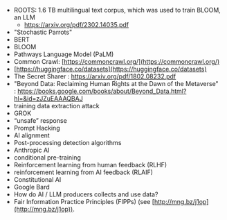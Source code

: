 - ROOTS: 1.6 TB multilingual text corpus, which was used to train BLOOM, an LLM
	- https://arxiv.org/pdf/2302.14035.pdf
- "Stochastic Parrots"
- BERT
- BLOOM
- Pathways Language Model (PaLM)
- Common Crawl: [https://commoncrawl.org/](https://commoncrawl.org/)
- [https://huggingface.co/datasets](https://huggingface.co/datasets)
- The Secret Sharer : https://arxiv.org/pdf/1802.08232.pdf
- "Beyond Data: Reclaiming Human Rights at the Dawn of the Metaverse" : https://books.google.com/books/about/Beyond_Data.html?hl=&id=zJZuEAAAQBAJ
- training data extraction attack
- GROK
- “unsafe” response
- Prompt Hacking
- AI alignment
- Post-processing detection algorithms
- Anthropic AI
- conditional pre-training
- Reinforcement learning from human feedback (RLHF)
- reinforcement learning from AI feedback (RLAIF)
- Constitutional AI
- Google Bard
- How do AI / LLM producers collects and use data?
- Fair Information Practice Principles (FIPPs) (see [http://mng.bz/j1op](http://mng.bz/j1op)).